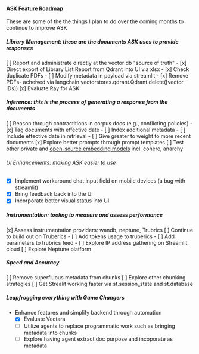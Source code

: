 #### ASK Feature Roadmap
These are some of the the things I plan to do over the coming months to continue to improve ASK

##### Library Management: these are the documents ASK uses to provide responses 
[ ] Report and administrate directly at the vector db "source of truth"
    - [x] Direct export of Library List Report from Qdrant into UI via xlsx
    - [x] Check duplicate PDFs
    - [ ] Modify metadata in payload via streamlit
    - [x] Remove PDFs- acheived via langchain.vectorstores.qdrant.Qdrant.delete([vector IDs])
[x] Evaluate Ray for ASK

##### Inference: this is the process of generating a response from the documents  
[ ] Reason through contractitions in corpus docs (e.g., conflicting policies)
    - [x] Tag documents with effective date
    - [ ] Index additional metadata
    - [ ] Include effective date in retrieval 
    - [ ] Give greater to weight to more recent documents
[x] Explore better prompts through prompt templates
[ ] Test other private and [open-source embedding models](https://huggingface.co/spaces/mteb/leaderboard) incl. cohere, anarchy

###### UI Enhancements: making ASK easier to use  
- [x] Implement workaround chat input field on mobile devices (a bug with streamlit)
- [x] Bring feedback back into the UI
- [x] Incorporate better visual status into UI

##### Instrumentation: tooling to measure and assess performance  
[x] Assess instrumentation providers: wandb, neptune, Trubrics
[ ] Continue to build out on Truberics
    - [ ] Add tokens usage to truberics
    - [ ] Add parameters to trubrics feed
    - [ ] Explore IP address gathering on Streamlit cloud
[ ] Explore Neptune platform

##### Speed and Accuracy  
[ ] Remove superfluous metadata from chunks
[ ] Explore other chunking strategies
[ ] Get Strealit working faster via st.session_state and st.database

##### Leapfrogging everything with Game Changers
- Enhance features and simplify backend through automation
    - [x] Evaluate Vectara
    - [ ] Utilize agents to replace programmatic work such as bringing metadata into chunks
    - [ ] Explore having agent extract doc purpose and incoporate as metadata
